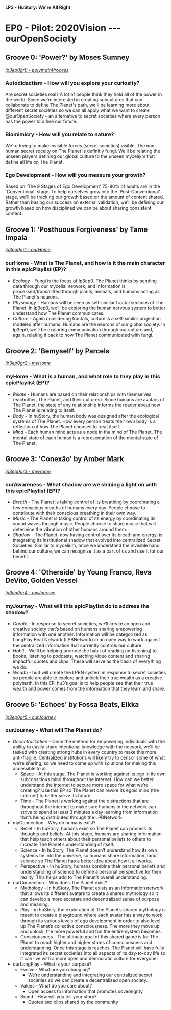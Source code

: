 #### LP3 - HuStory: We're All Right
# EP0 - Pilot: 2020Vision --- ourOpenSociety

## Groove 0: 'Power?' by Moses Sumney
[_lp3ep0gr0 - polymathProcess_](https://github.com/hu3agency/lp3_huStory/tree/main/lp3ep0_Pilot-2020Vision/lp3ep0gr0_polymathProcess)

### Autodidactism - How will you explore your curiosity?
Are secret societies real? A lot of people think they hold all of the power in the world. Since we're interested in creating subcultures that can collaborate to define The Planet's path, we'll be learning more about different secret societies so we can all apply what we want to create @ourOpenSociety - an alternative to secret societies where every person has the power to difine our future. 

### Biomimicry - How will you relate to nature?

We're trying to make invisible forces (secret societies) visible. The non-human secret soceity on The Planet is definitly fungi. We'll be relating the unseen players defining our global culture to the unseen myceliym that define all life on The Planet.

### Ego Development - How will you measure your growth?

Based on 'The 9 Stages of Ego Development' 75-80% of adults are in the 'Conventional' stage. To help ourselves grow into the 'Post-Conventional' stage, we'll be tracking our growth based on the amount of content shared. Rather than basing our success on external validation, we'll be defining our growth based on how disciplined we can be about sharing consistent content.

## Groove 1: 'Posthuous Forgiveness' by Tame Impala
[_lp3ep0gr1 - ourHome_](https://github.com/hu3agency/lp3_huStory/tree/main/lp3ep0_Pilot-2020Vision/lp3ep0gr1_ourHome)

### ourHome - What is The Planet, and how is it the main character in this epicPlaylist (EP)?

* _Ecology_ - Fungi is the focus of lp3ep0. The Planet thinks by sending data through our mycelial network, and information is processed/transmitted through plants, animals, and humans acting as The Planet's neurons.
* _Physiology_ - Humans will be seen as self-similar fractal sections of The Planet. In lp3ep0, we'll be exploring the human nervous system to better understand how The Planet communicates.
* _Culture_ - Again considering fractals, culture is a self-similar projection modeled after humans. Humans are the neurons of our global society. In lp3ep0, we'll be exploring communication through our culture and, again, relating it back to how The Planet communicated with fungi.

## Groove 2: 'Bemyself' by Parcels
[_lp3ep0gr2 - myHome_](https://github.com/hu3agency/lp3_huStory/tree/main/lp3ep0_Pilot-2020Vision/lp3ep0gr2_myHome)

### myHome - What is a human, and what role to they play in this epicPlaylist (EP)?

* _Relate_ - Humans are based on their relationships with themselves (eachother, The Planet, and their cultures). Since humans are avatars of The Planet, the state of any relationship informs the reader about how The Planet is relating to itself.
* _Body_ - In huStory, the human body was designed after the ecological systems of The Planet. How every person treats their own body is a reflection of how The Planet chooses to treat itself.
* _Mind_ - Each human mind acts as a node in the mind of The Planet. The mental state of each human is a representation of the mental state of The Planet.

## Groove 3: 'Conexão' by Amber Mark
[_lp3ep0gr3 - myHome_](https://github.com/hu3agency/lp3_huStory/tree/main/lp3ep0_Pilot-2020Vision/lp3ep0gr3_ourAwareness)

### ourAwareness - What shadow are we shining a light on with this epicPlaylist (EP)?

* _Breath_ - The Planet is taking control of its breathing by coordinating a few conscious breaths of humans every day. People choose to contribute with their conscious breathing in their own way.
* _Music_ - The Planet is taking control of its energy by coordinating its sound waves through music. People choose to share music that will determine the vibration of other humans around them.
* _Shadow_ - The Planet, now having control over its breath and energy, is integrating its institutional shadow that evolved into centralized Secret Societies. Similar to mycelium, once we understand the invisible hand behind our culture, we can recognize it as a part of us and use it for our benefit.

## Groove 4: 'Otherside' by Young Franco, Reva DeVito, Golden Vessel
[_lp3ep0gr4 - myJourney_](https://github.com/hu3agency/lp3_huStory/tree/main/lp3ep0_Pilot-2020Vision/lp3ep0gr4_myJourney)

### myJourney - What will this epicPlaylist do to address the shadow?

* _Create_ - In response to secret societies, we’ll create an open and creative society that’s based on humans sharing empowering information with one another. Information will be categorized as LongPlay Beat Network (LPBNetwork) in an open way to work against the centralized information that currently controls our culture.
* _Habit_ - We’ll be helping promote the habit of reading (or listening) to books, listening to podcasts, watching video content and sharing impactful quotes and clips. These will serve as the basis of everything we do.
* _Wealth_ - hu3 will create the LPBN system in response to secret societies so people are able to explore and unlock their true wealth as a creative polymath. In this EP, hu3’s goal is to help people see that their true wealth and power comes from the information that they learn and share.

## Groove 5: 'Echoes' by Fossa Beats, Elkka
[_lp3ep0gr5 - ourJourney_](https://github.com/hu3agency/lp3_huStory/tree/main/lp3ep0_Pilot-2020Vision/lp3ep0gr5_ourJourney)

### ourJourney - What will The Planet do?
* _Decentralization_ - Once the method for empowering individuals with the ability to easily share intentional knowledge with the network, we’ll be tasked with creating strong hubs in every country to make this more anti-fragile. Centralized institutions will likely try to censor some of what we’re sharing, so we need to come up with solutions for making this accessible to all.
  * Space - At this stage, The Planet is working against its ego in its own subconscious mind throughout the internet. How can we better understand the internet to secure more space for what we’re creating? Use this EP so The Planet can rewire its egoic mind (the internet) to better serve its future.
  * Time - The Planet is working against the distractions that are throughout the internet to make sure humans in the network can strive to spend at least 3 minutes a day learning from information that’s being distributed through the LPBNetwork.
* myConnection - Why do humans exist?
  * Belief - In huStory, humans exist so The Planet can process its thoughts and beliefs. At this stage, humans are sharing information that help teach others about their personal beliefs to others to increate The Planet’s understanding of itself.
  * Science - In huStory, The Planet doesn’t understand how its own systems tie into the universe, so humans share information about science so The Planet has a better idea about how it all works.
  * Perspective - In huStory, humans combine their personal beliefs and understanding of science to define a personal perspective for their reality. This helps add to The Planet’s overall understanding.
* ourConnection - Why does The Planet exist?
  * Mythology - In huStory, The Planet exists as an information network that allows its different avatars to create a shared mythology so it can develop a more accurate and decentralized sense of purpose and meaning.
  * Play - in huStory, the exploration of The Planet’s shared mythology is meant to create a playground where each avatar has a way to work through its various levels of ego development in order to also level up The Planet’s collective consciousness. The more they move up and unlock, the more powerful and fun the entire system becomes.
  * Consciousness - The ultimate goal of this shared game is for The Planet to reach higher and higher states of consciousness and understanding. Once this stage is reaches, The Planet will have fully integrated its secret societies into all aspects of its day-to-day life so it can live with a more open and democratic culture for everyone.
* ourLongPlay - What is your purpose?
  * Evolve - What are you changing?
    * We’re understanding and integrating our centralized secret societies so we can create a decentralized open society.
  * Values - What do you care about?
    * Open access to information that promotes sovereignty
  * Brand - How will you tell your story?
    * Quotes and clips shared by the community